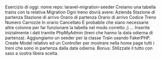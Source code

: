 Esercizio di oggi:
nome repo: laravel-migration-seeder
Creiamo una tabella trains con la relativa Migration
Ogni treno dovrà avere:
Azienda
Stazione di partenza
Stazione di arrivo
Orario di partenza
Orario di arrivo
Codice Treno
Numero Carrozze
In orario
Cancellato
È probabile che siano necessarie altre colonne per far funzionare la tabella nel modo corretto ;) ...
Inserite inizialmente i dati tramite PhpMyAdmin (treni che hanno la data odierna di partenza).
Aggiungiamo un seeder per la classe Train usando FakerPHP.
Create Model relativo ed un Controller per mostrare nella home page tutti i treni che sono in partenza dalla data odierna.
Bonus:
Stilizzate il tutto con sass a vostra libera scelta.